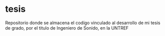 # tesis
Repositorio donde se almacena el codígo vinculado al desarrollo de mi tesis de grado, por el titulo de Ingeniero de Sonido, en la UNTREF
